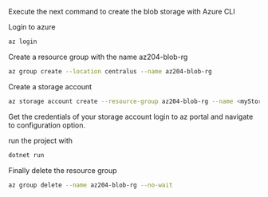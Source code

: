 Execute the next command to create the blob storage with Azure CLI

Login to azure
```bash
az login
```

Create a resource group with the name az204-blob-rg
```bash
az group create --location centralus --name az204-blob-rg
```

Create a storage account 
```bash
az storage account create --resource-group az204-blob-rg --name <myStorageAcct> --location centralus --sku Standard_LRS
```

Get the credentials of your storage account login to az portal and navigate to configuration option. 

run the project with
```bash
dotnet run
```

Finally delete the resource group
```bash
az group delete --name az204-blob-rg --no-wait
```